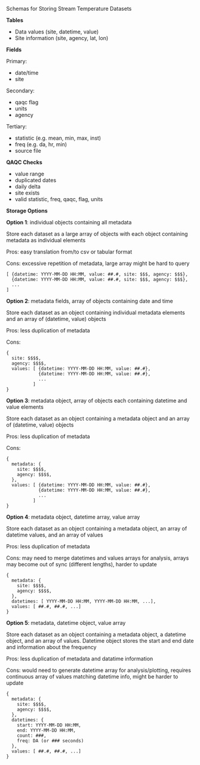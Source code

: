 Schemas for Storing Stream Temperature Datasets

**Tables**

- Data values (site, datetime, value)  
- Site information (site, agency, lat, lon)

**Fields**

Primary:  

- date/time  
- site

Secondary:  

- qaqc flag  
- units  
- agency

Tertiary:  

- statistic (e.g. mean, min, max, inst)  
- freq (e.g. da, hr, min)  
- source file

**QAQC Checks**

- value range  
- duplicated dates  
- daily delta  
- site exists  
- valid statistic, freq, qaqc, flag, units

**Storage Options**

**Option 1**: individual objects containing all metadata

Store each dataset as a large array of objects with each object containing metadata as individual elements

Pros: easy translation from/to csv or tabular format

Cons: excessive repetition of metadata, large array might be hard to query

```
[ {datetime: YYYY-MM-DD HH:MM, value: ##.#, site: $$$, agency: $$$},
  {datetime: YYYY-MM-DD HH:MM, value: ##.#, site: $$$, agency: $$$},
  ...
]
```

**Option 2**: metadata fields, array of objects containing date and time

Store each dataset as an object containing individual metadata elements and an array of (datetime, value) objects

Pros: less duplication of metadata

Cons:

```
{
  site: $$$$,
  agency: $$$$,
  values: [ {datetime: YYYY-MM-DD HH:MM, value: ##.#},
            {datetime: YYYY-MM-DD HH:MM, value: ##.#},
            ...
          ]
}
```

**Option 3**: metadata object, array of objects each containing datetime and value elements

Store each dataset as an object containing a metadata object and an array of (datetime, value) objects

Pros: less duplication of metadata

Cons:

```
{
  metadata: {
    site: $$$$,
    agency: $$$$,
  },
  values: [ {datetime: YYYY-MM-DD HH:MM, value: ##.#},
            {datetime: YYYY-MM-DD HH:MM, value: ##.#},
            ...
          ]
}
```

**Option 4**: metadata object, datetime array, value array

Store each dataset as an object containing a metadata object, an array of datetime values, and an array of values

Pros: less duplication of metadata

Cons: may need to merge datetimes and values arrays for analysis, arrays may become out of sync (different lengths), harder to update

```
{
  metadata: {
    site: $$$$,
    agency: $$$$,
  },
  datetimes: [ YYYY-MM-DD HH:MM, YYYY-MM-DD HH:MM, ...],
  values: [ ##.#, ##.#, ...]
}
```

**Option 5**: metadata, datetime object, value array

Store each dataset as an object containing a metadata object, a datetime object, and an array of values. Datetime object stores the start and end date and information about the frequency

Pros: less duplication of metadata and datatime information

Cons: would need to generate datetime array for analysis/plotting, requires continuous array of values matching datetime info, might be harder to update

```
{
  metadata: {
    site: $$$$,
    agency: $$$$,
  },
  datetimes: {
    start: YYYY-MM-DD HH:MM,
    end: YYYY-MM-DD HH:MM,
    count: ###,
    freq: DA (or ### seconds)
  },
  values: [ ##.#, ##.#, ...]
}
```
